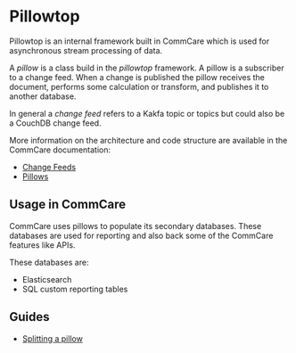 # Pillowtop

Pillowtop is an internal framework built in CommCare which is used for asynchronous stream
processing of data.

A *pillow* is a class build in the *pillowtop* framework.
A pillow is a subscriber to a change feed. When a change is published the pillow
receives the document, performs some calculation or transform, and publishes it
to another database.

In general a *change feed* refers to a Kakfa topic or topics but could also be a CouchDB
change feed.

More information on the architecture and code structure are available in the CommCare
documentation:

* [Change Feeds](https://commcare-hq.readthedocs.io/change_feeds.html)
* [Pillows](https://commcare-hq.readthedocs.io/pillows.html)

## Usage in CommCare

CommCare uses pillows to populate its secondary databases. These databases are used
for reporting and also back some of the CommCare features like APIs.

These databases are:
* Elasticsearch
* SQL custom reporting tables

## Guides
- [Splitting a pillow](pillowtop/split.md)
